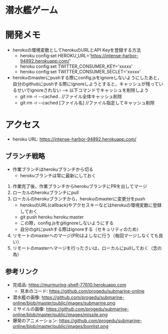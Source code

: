 # 潜水艦ゲーム

# 開発メモ
- herokuの環境変数としてherokuのURLとAPI Keyを登録する方法
  - heroku config:set HEROKU_URL='https://intense-harbor-94892.herokuapp.com/'
  - heroku config:set TWITTER_CONSUMER_KEY='xxxxx'
  - heroku config:set TWITTER_CONSUMER_SECLET='xxxxx'
- herokuのmasterにpushする際にconfig.jsをignoreしないようにしたあと，自分のgithubにpushする際にignoreしようとすると，キャッシュが残っているせいでignoreされない --> 以下コマンドでキャッシュを削除しよう
  - git rm -r --cached . //ファイル全体キャッシュ削除
  - git rm -r --cached [ファイル名]  //ファイル指定してキャッシュ削除

# アクセス
- heroku URL: https://intense-harbor-94892.herokuapp.com/ 

## ブランチ戦略
- 作業ブランチはherokuブランチから切る
  - herokuブランチは常に最新にしておく
1. 作業完了後，作業ブランチからherokuブランチにPRを出してマージ
2. ローカルのherokuブランチにpull
3. ローカルのherokuブランチから，herokuのmasterに変更分をpush
   - herokuのURL(callback)やアクセスキーなどはherokuの環境変数に登録しておく
   - git push heroku heroku:master
   - この際，config.jsをgitignoreしないようにする
   - 自分のgitにpushする際はignoreする（セキュリティのため）
4. リモートのmasterへのマージ(PR)はよしなに行う（毎回マージしなくても良い） 
5. リモートのmasterへマージを行ったさいは，ローカルにpullしておく（念の為）

## 参考リンク
- 完成品: https://murmuring-shelf-77610.herokuapp.com
  - 見本のコード: https://github.com/progedu/submarine-online
- 潜水艦の画像: https://github.com/progedu/submarine-online/blob/master/public/images/submarine.png 
- ミサイルの画像: https://github.com/progedu/submarine-online/blob/master/public/images/missile.png
- 爆発のアニメーション: https://github.com/progedu/submarine-online/blob/master/public/images/bomlist.png